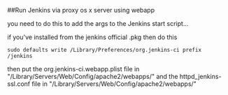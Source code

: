 ##Run Jenkins via proxy os x server using webapp

you need to do this to add the args to the Jenkins start script...

if you've installed from the jenkins official .pkg then do this

    sudo defaults write /Library/Preferences/org.jenkins-ci prefix /jenkins


then put the org.jenkins-ci.webapp.plist file in "/Library/Servers/Web/Config/apache2/webapps/"
and the httpd_jenkins-ssl.conf file in "/Library/Servers/Web/Config/apache2/webapps/"
